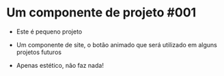 # Um componente de projeto #001

- Este é pequeno projeto

- Um componente de site, o botão animado que será utilizado em alguns projetos futuros

- Apenas estético, não faz nada!